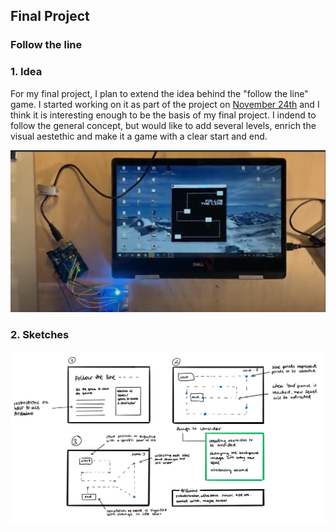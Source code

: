 ## Final Project
### Follow the line

### 1. Idea
For my final project, I plan to extend the idea behind the "follow the line" game. I started working on it as part of the project on [November 24th](https://drive.google.com/file/d/1NHkftkh1YBJvv7NzOJ9rMNpQoOk1TNax/view?usp=sharing) and I think it is interesting enough to be the basis of my final project. I indend to follow the general concept, but would like to add several levels, enrich the visual aestethic and make it a game with a clear start and end.

<img src= "https://github.com/martapienkosz/interactivemedia/blob/master/Media/fin1.png" width= "600">


### 2. Sketches
<img src= "https://github.com/martapienkosz/interactivemedia/blob/master/Media/finalproject_sketch.png" width= "1100">
